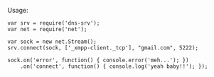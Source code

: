 
Usage:

    var srv = require('dns-srv');
    var net = require('net');
    
    var sock = new net.Stream();
    srv.connect(sock, ['_xmpp-client._tcp'], "gmail.com", 5222);
    
    sock.on('error', function() { console.error('meh...'); })
        .on('connect', function() { console.log('yeah baby!!'); });
